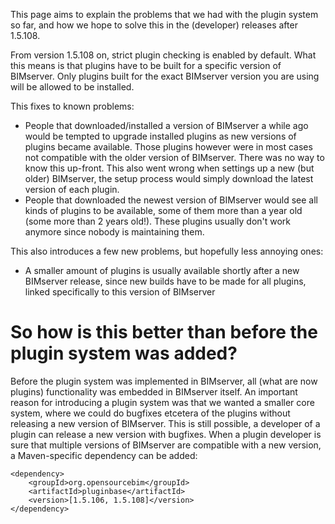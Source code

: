 This page aims to explain the problems that we had with the plugin system so far, and how we hope to solve this in the (developer) releases after 1.5.108.

From version 1.5.108 on, strict plugin checking is enabled by default. What this means is that plugins have to be built for a specific version of BIMserver. Only plugins built for the exact BIMserver version you are using will be allowed to be installed.

This fixes to known problems:
- People that downloaded/installed a version of BIMserver a while ago would be tempted to upgrade installed plugins as new versions of plugins became available. Those plugins however were in most cases not compatible with the older version of BIMserver. There was no way to know this up-front. This also went wrong when settings up a new (but older) BIMserver, the setup process would simply download the latest version of each plugin.
- People that downloaded the newest version of BIMserver would see all kinds of plugins to be available, some of them more than a year old (some more than 2 years old!). These plugins usually don't work anymore since nobody is maintaining them.

This also introduces a few new problems, but hopefully less annoying ones:
- A smaller amount of plugins is usually available shortly after a new BIMserver release, since new builds have to be made for all plugins, linked specifically to this version of BIMserver

# So how is this better than before the plugin system was added?

Before the plugin system was implemented in BIMserver, all (what are now plugins) functionality was embedded in BIMserver itself. An important reason for introducing a plugin system was that we wanted a smaller core system, where we could do bugfixes etcetera of the plugins without releasing a new version of BIMserver. This is still possible, a developer of a plugin can release a new version with bugfixes. When a plugin developer is sure that multiple versions of BIMserver are compatible with a new version, a Maven-specific dependency can be added:

```
<dependency>
	<groupId>org.opensourcebim</groupId>
	<artifactId>pluginbase</artifactId>
	<version>[1.5.106, 1.5.108]</version>
</dependency>
```